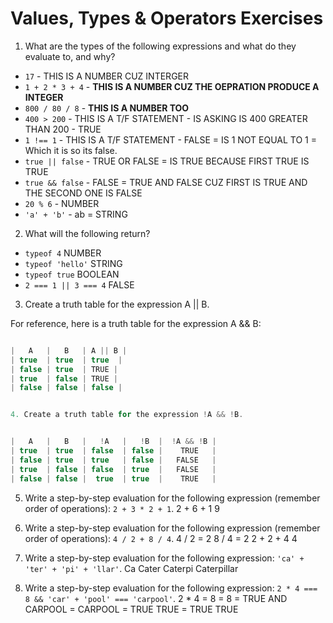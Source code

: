 # Values, Types & Operators Exercises

1. What are the types of the following expressions and what do they evaluate to, and why?
* `17` - THIS IS A NUMBER CUZ INTERGER
* `1 + 2 * 3 + 4`  - <b>THIS IS A NUMBER CUZ THE OEPRATION PRODUCE A INTEGER </b>
* `800 / 80 / 8` - <b>THIS IS A NUMBER TOO </b>
* `400 > 200` - THIS IS A T/F STATEMENT - IS ASKING IS 400 GREATER THAN 200 - TRUE
* `1 !== 1` - THIS IS A T/F STATEMENT - FALSE = IS 1 NOT EQUAL TO 1 = Which it is so its false.
* `true || false` - TRUE OR FALSE = IS TRUE BECAUSE FIRST TRUE IS TRUE
* `true && false` - FALSE = TRUE AND FALSE CUZ FIRST IS TRUE AND THE SECOND ONE IS FALSE
* `20 % 6` - NUMBER
* `'a' + 'b'` - ab = STRING

2. What will the following return?
* `typeof 4` NUMBER
*  `typeof 'hello'` STRING
*  `typeof true` BOOLEAN
* `2 === 1 || 3 === 4` FALSE

3. Create a truth table for the expression A || B.


For reference, here is a truth table for the expression A && B:

 ``` js

|   A   |   B   | A || B | 
| true  | true  | true  |
| false | true  | TRUE |
| true  | false | TRUE |
| false | false | false | 


4. Create a truth table for the expression !A && !B.


|   A   |   B   |   !A   |   !B  |  !A && !B | 
| true  | true  | false  | false |    TRUE   |
| false | true  | true   | false |   FALSE   |
| true  | false | false  | true  |   FALSE   |   
| false | false |  true  | true  |    TRUE   |

```
5. Write a step-by-step evaluation for the following expression (remember order of operations): `2 + 3 * 2 + 1`.
  2 + 6 + 1
    9
  
 6. Write a step-by-step evaluation for the following expression (remember order of operations): `4 / 2 + 8 / 4`.
4 / 2 = 2
8 / 4 = 2
2 + 2 + 4
4

 7. Write a step-by-step evaluation for the following expression: `'ca' + 'ter' + 'pi' + 'llar'`.
 Ca
 Cater
 Caterpi
 Caterpillar

 8. Write a step-by-step evaluation for the following expression: `2 * 4 === 8 && 'car' + 'pool' === 'carpool'`.
  2 * 4 = 8 = 8 = TRUE
  AND
  CARPOOL = CARPOOL = TRUE
  TRUE = TRUE
  TRUE
